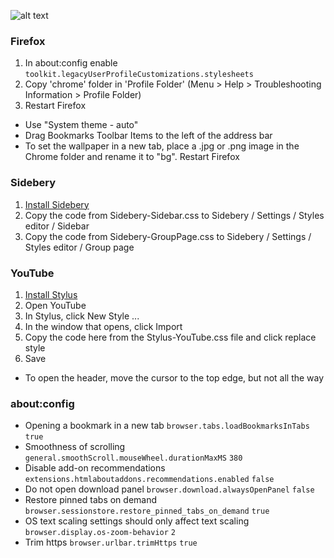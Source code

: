 ![alt text](demo.gif)

### Firefox
1. In about:config enable `toolkit.legacyUserProfileCustomizations.stylesheets`
2. Copy 'chrome' folder in 'Profile Folder' (Menu > Help > Troubleshooting Information > Profile Folder)
3. Restart Firefox

- Use "System theme - auto"
- Drag Bookmarks Toolbar Items to the left of the address bar
- To set the wallpaper in a new tab, place a .jpg or .png image in the Chrome folder and rename it to "bg". Restart Firefox


### Sidebery
1. [Install Sidebery](https://github.com/mbnuqw/sidebery)
2. Copy the code from Sidebery-Sidebar.css to Sidebery / Settings / Styles editor / Sidebar
3. Copy the code from Sidebery-GroupPage.css to Sidebery / Settings / Styles editor / Group page


### YouTube
1. [Install Stylus](https://addons.mozilla.org/firefox/addon/styl-us/)
2. Open YouTube
3. In Stylus, click New Style ...
4. In the window that opens, click Import
5. Copy the code here from the Stylus-YouTube.css file and click replace style
6. Save

- To open the header, move the cursor to the top edge, but not all the way


### about:config
- Opening a bookmark in a new tab
`browser.tabs.loadBookmarksInTabs` `true`
- Smoothness of scrolling
`general.smoothScroll.mouseWheel.durationMaxMS` `380`
- Disable add-on recommendations
`extensions.htmlaboutaddons.recommendations.enabled` `false`
- Do not open download panel
`browser.download.alwaysOpenPanel` `false`
- Restore pinned tabs on demand
`browser.sessionstore.restore_pinned_tabs_on_demand` `true`
- OS text scaling settings should only affect text scaling
`browser.display.os-zoom-behavior` `2`
- Trim https
`browser.urlbar.trimHttps` `true`
